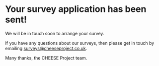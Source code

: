 
# Your survey application has been sent!

We will be in touch soon to arrange your survey.

If you have any questions about our surveys, then please get in touch by
emailing [surveys@cheeseproject.co.uk](mailto:surveys@cheeseproject.co.uk).

Many thanks, the CHEESE Project team.
